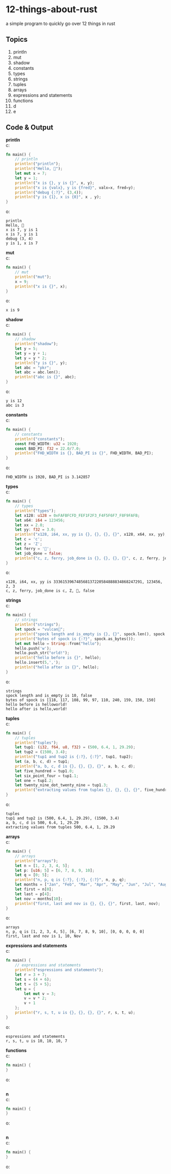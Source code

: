 # 12-things-about-rust
a simple program to quickly go over 12 things in rust

## Topics
1. println
2. mut
3. shadow
4. constants
5. types
6. strings
7. tuples
8. arrays
9. expressions and statements
10. functions
11. d
12. e


## Code & Output
**println**\
c:
```rust
fn main() {
    // println
    println!("println");   
    println!("Hello, 🦀");
    let mut x = 7;
    let y = 1;
    println!("x is {}, y is {}", x, y);
    println!("x is {valx}, y is {fred}", valx=x, fred=y);
    println!("debug {:?}", (3,4));
    println!("y is {1}, x is {0}", x , y);
}
```
o:
```
println
Hello, 🦀
x is 7, y is 1
x is 7, y is 1
debug (3, 4)
y is 1, x is 7
```

**mut**\
c:
```rust
fn main() {
    // mut
    println!("mut");
    x = 9;
    println!("x is {}", x);
}
```
o:
```
x is 9
```

**shadow**\
c:
```rust
fn main() {
    // shadow
    println!("shadow");
    let y = 5;
    let y = y + 1;
    let y = y * 2;
    println!("y is {}", y);
    let abc = "pkr";
    let abc = abc.len();
    println!("abc is {}", abc);
}
```
o:
```
y is 12
abc is 3
```

**constants**\
c:
```rust
fn main() {
    // constants
    println!("constants");
    const FHD_WIDTH: u32 = 1920;
    const BAD_PI: f32 = 22.0/7.0;
    println!("FHD_WIDTH is {}, BAD_PI is {}", FHD_WIDTH, BAD_PI);
}
```
o:
```
FHD_WIDTH is 1920, BAD_PI is 3.142857
```

**types**\
c:
```rust
fn main() {
    // types
    println!("types");
    let x128: u128 = 0xFAFBFCFD_FEF1F2F3_F4F5F6F7_F8F9FAFB;
    let x64: i64 = 123456;
    let xx = 2.0;
    let yy: f32 = 3.0;
    println!("x128, i64, xx, yy is {}, {}, {}, {}", x128, x64, xx, yy);
    let c = 'c';
    let z = 'Z';
    let ferry = '🦀';
    let job_done = false;
    println!("c, z, ferry, job_done is {}, {}, {}, {}", c, z, ferry, job_done);
}
```
o:
```
x128, i64, xx, yy is 333615396748568137220584888834868247291, 123456, 2, 3
c, z, ferry, job_done is c, Z, 🦀, false
```

**strings**\
c:
```rust
fn main() {
    // strings
    println!("strings");
    let spock = "vulcan🖖";
    println!("spock length and is_empty is {}, {}", spock.len(), spock.is_empty());
    println!("bytes of spock is {:?}", spock.as_bytes());
    let mut hello = String::from("hello");
    hello.push('w');
    hello.push_str("orld!");
    println!("hello before is {}", hello);
    hello.insert(5,',');
    println!("hello after is {}", hello);
}
```
o:
```
strings
spock length and is_empty is 10, false
bytes of spock is [118, 117, 108, 99, 97, 110, 240, 159, 150, 150]
hello before is helloworld!
hello after is hello,world!
```

**tuples**\
c:
```rust
fn main() {
    // tuples
    println!("tuples");
    let tup1: (i32, f64, u8, f32) = (500, 6.4, 1, 29.29);
    let tup2 = (1500, 3.4);
    println!("tup1 and tup2 is {:?}, {:?}", tup1, tup2);
    let (a, b, c, d) = tup1;
    println!("a, b, c, d is {}, {}, {}, {}", a, b, c, d);
    let five_hundred = tup1.0;
    let six_point_four = tup1.1;
    let one = tup1.2;
    let twenty_nine_dot_twenty_nine = tup1.3;
    println!("extracting values from tuples {}, {}, {}, {}", five_hundred, six_point_four, one, twenty_nine_dot_twenty_nine);
}
```
o:
```
tuples
tup1 and tup2 is (500, 6.4, 1, 29.29), (1500, 3.4)
a, b, c, d is 500, 6.4, 1, 29.29
extracting values from tuples 500, 6.4, 1, 29.29
```

**arrays**\
c:
```rust
fn main() {
    // arrays
    println!("arrays");
    let n = [1, 2, 3, 4, 5];
    let p: [u16; 5] = [6, 7, 8, 9, 10];
    let q = [0; 5];
    println!("n, p, q is {:?}, {:?}, {:?}", n, p, q);
    let months = ["Jan", "Feb", "Mar", "Apr", "May", "Jun", "Jul", "Aug", "Sep", "Oct", "Nov", "Dec"];
    let first = n[0];
    let last = p[4];
    let nov = months[10];
    println!("first, last and nov is {}, {}, {}", first, last, nov);
}
```
o:
```
arrays
n, p, q is [1, 2, 3, 4, 5], [6, 7, 8, 9, 10], [0, 0, 0, 0, 0]
first, last and nov is 1, 10, Nov
```

**expressions and statements**\
c:
```rust
fn main() {
    // expressions and statements
    println!("espressions and statements");
    let r = 3 + 7;
    let s = (4 + 6);
    let t = {5 + 5};
    let u = {
        let mut v = 3;
        v = v * 2;
        v + 1
    };
    println!("r, s, t, u is {}, {}, {}, {}", r, s, t, u);
}
```
o:
```
espressions and statements
r, s, t, u is 10, 10, 10, 7
```

**functions**\
c:
```rust
fn main() {
}
```
o:
```
```

**n**\
c:
```rust
fn main() {
}
```
o:
```
```

**n**\
c:
```rust
fn main() {
}
```
o:
```
```
